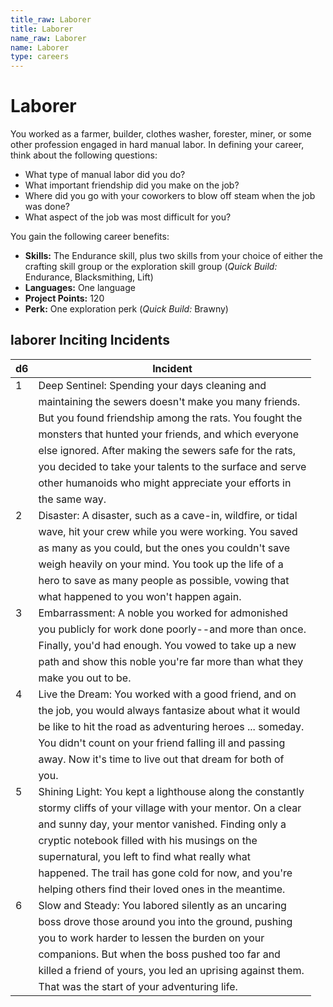 ```yaml
---
title_raw: Laborer
title: Laborer
name_raw: Laborer
name: Laborer
type: careers
---
```


# Laborer

You worked as a farmer, builder, clothes washer, forester, miner, or some other profession engaged in hard manual labor. In defining your career, think about the following questions:

- What type of manual labor did you do?
- What important friendship did you make on the job?
- Where did you go with your coworkers to blow off steam when the job was done?
- What aspect of the job was most difficult for you?

You gain the following career benefits:

- **Skills:** The Endurance skill, plus two skills from your choice of either the crafting skill group or the exploration skill group (*Quick Build:* Endurance, Blacksmithing, Lift)
- **Languages:** One language
- **Project Points:** 120
- **Perk:** One exploration perk (*Quick Build:* Brawny)

## **laborer Inciting Incidents**

| d6  | Incident                                                    |
| --- | ----------------------------------------------------------- |
| 1   | Deep Sentinel: Spending your days cleaning and              |
|     | maintaining the sewers doesn't make you many friends.       |
|     | But you found friendship among the rats. You fought the     |
|     | monsters that hunted your friends, and which everyone       |
|     | else ignored. After making the sewers safe for the rats,    |
|     | you decided to take your talents to the surface and serve   |
|     | other humanoids who might appreciate your efforts in        |
|     | the same way.                                               |
| 2   | Disaster: A disaster, such as a cave-in, wildfire, or tidal |
|     | wave, hit your crew while you were working. You saved       |
|     | as many as you could, but the ones you couldn't save        |
|     | weigh heavily on your mind. You took up the life of a       |
|     | hero to save as many people as possible, vowing that        |
|     | what happened to you won't happen again.                    |
| 3   | Embarrassment: A noble you worked for admonished            |
|     | you publicly for work done poorly--and more than once.      |
|     | Finally, you'd had enough. You vowed to take up a new       |
|     | path and show this noble you're far more than what they     |
|     | make you out to be.                                         |
| 4   | Live the Dream: You worked with a good friend, and on       |
|     | the job, you would always fantasize about what it would     |
|     | be like to hit the road as adventuring heroes ... someday.  |
|     | You didn't count on your friend falling ill and passing     |
|     | away. Now it's time to live out that dream for both of      |
|     | you.                                                        |
| 5   | Shining Light: You kept a lighthouse along the constantly   |
|     | stormy cliffs of your village with your mentor. On a clear  |
|     | and sunny day, your mentor vanished. Finding only a         |
|     | cryptic notebook filled with his musings on the             |
|     | supernatural, you left to find what really what             |
|     | happened. The trail has gone cold for now, and you're       |
|     | helping others find their loved ones in the meantime.       |
| 6   | Slow and Steady: You labored silently as an uncaring        |
|     | boss drove those around you into the ground, pushing        |
|     | you to work harder to lessen the burden on your             |
|     | companions. But when the boss pushed too far and            |
|     | killed a friend of yours, you led an uprising against them. |
|     | That was the start of your adventuring life.                |
